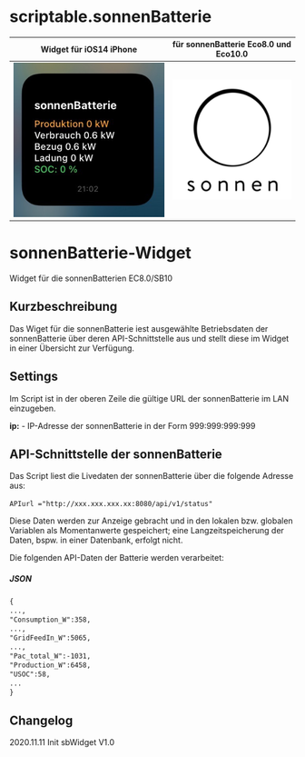 # scriptable.sonnenBatterie
|Widget für iOS14 iPhone            |für sonnenBatterie Eco8.0 und Eco10.0    |
|:-------------------------------------:|:------------------------------------:|
|![sbWidget](sb1.jpeg) | ![sonnenLogo](sonnen.png)             |

# sonnenBatterie-Widget
Widget für die sonnenBatterien EC8.0/SB10

## Kurzbeschreibung
Das Wiget für die sonnenBatterie iest ausgewählte Betriebsdaten der sonnenBatterie über deren API-Schnittstelle aus und stellt diese im Widget in einer Übersicht zur Verfügung.

## Settings
Im Script ist in der oberen Zeile die gültige URL der sonnenBatterie im LAN einzugeben.

**ip:** - IP-Adresse der sonnenBatterie in der Form 999:999:999:999

## API-Schnittstelle der sonnenBatterie

Das Script liest die Livedaten der sonnenBatterie über die folgende Adresse aus:

````APIurl ="http://xxx.xxx.xxx.xx:8080/api/v1/status"````

Diese Daten werden zur Anzeige gebracht und in den lokalen bzw. globalen Variablen als Momentanwerte gespeichert; eine Langzeitspeicherung der Daten, bspw. in einer Datenbank, erfolgt nicht.

Die folgenden API-Daten der Batterie werden verarbeitet:

##### JSON

````
{
...,
"Consumption_W":358,
...,
"GridFeedIn_W":5065,
...,
"Pac_total_W":-1031,
"Production_W":6458,
"USOC":58,
...
}
````
## Changelog

2020.11.11 Init sbWidget V1.0
